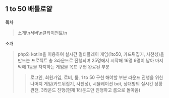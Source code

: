 ## 1 to 50 배틀로얄

목차
> 소개\n서버\n클라이언트\n

소개
> php와 kotlin을 이용하여 실시간 멀티플레이 게임(1to50, 카드뒤집기, 사천성)을 만드는 프로젝트
> 총 3라운드로 진행되며 25명에서 시작해 16명 9명이 남아 마지막에 1등을 차지하는 게임을 목표
> 구현 완료된 부분
> > 로그인, 회원가입, 로비, 룸, 1 to 50
> 구현 해야할 부분
> > 라운드 진행을 위한 나머지 게임(카드뒤집기, 사천성), 시뮬레이션 bot, 상대방의 실시간 상황 관전, 3라운드 진행(현재 1라운드만 진행하고 룸으로 돌아옴)
